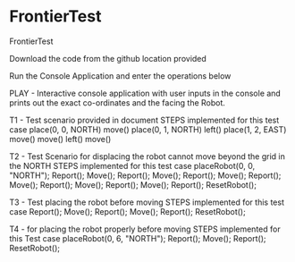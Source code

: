 # FrontierTest
FrontierTest

Download the code from the github location provided

Run the Console Application and enter the operations below

PLAY - Interactive console application with user inputs in the console and prints out the exact co-ordinates and the facing the Robot.

T1 - Test scenario provided in document
      STEPS implemented for this test case
            place(0, 0, NORTH)
            move()
            place(0, 1, NORTH)
            left()
            place(1, 2, EAST)
            move()
            move()
            left()
            move()

T2 - Test Scenario for displacing the robot cannot move beyond the grid in the NORTH
      STEPS implemented for this test case
            placeRobot(0, 0, "NORTH");
            Report();
            Move();
            Report();
            Move();
            Report();
            Move();
            Report();
            Move();
            Report();
            Move();
            Report();
            Move();
            Report();
            ResetRobot();


T3 - Test placing the robot before moving
      STEPS implemented for this test case
            Report();
            Move();
            Report();
            Move();
            Report();
            ResetRobot();

T4 - for placing the robot properly before moving
      STEPS implemented for this Test case
            placeRobot(0, 6, "NORTH");
            Report();
            Move();
            Report();
            ResetRobot();

